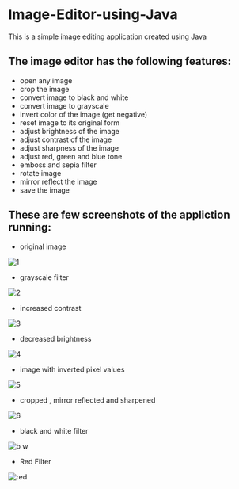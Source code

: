 # Image-Editor-using-Java
This is a simple image editing application created using Java

## The image editor has the following features:
* open any image
* crop the image
* convert image to black and white
* convert image to grayscale
* invert color of the image (get negative)
* reset image to its original form
* adjust brightness of the image
* adjust contrast of the image
* adjust sharpness of the image
* adjust red, green and blue tone
* emboss and sepia filter
* rotate image
* mirror reflect the image
* save the image

## These are few screenshots of the appliction running:

* original image

![1](https://user-images.githubusercontent.com/53531220/113092497-b8f08c80-920b-11eb-9ab5-5e9491145983.JPG)

* grayscale filter

![2](https://user-images.githubusercontent.com/53531220/113092510-c0b03100-920b-11eb-8e30-665ee6f842a2.JPG)

* increased contrast

![3](https://user-images.githubusercontent.com/53531220/113092524-c6a61200-920b-11eb-9528-64e57d3ed294.JPG)

* decreased brightness

![4](https://user-images.githubusercontent.com/53531220/113092530-cb6ac600-920b-11eb-96e9-3095d04562af.JPG)

* image with inverted pixel values

![5](https://user-images.githubusercontent.com/53531220/113092547-d0c81080-920b-11eb-810b-8ebfe06bd9e9.JPG)

* cropped , mirror reflected and sharpened

![6](https://user-images.githubusercontent.com/53531220/113092560-d6bdf180-920b-11eb-8a09-722167c2dac3.JPG)

* black and white filter

![b w](https://user-images.githubusercontent.com/53531220/114674087-7ad38c80-9d24-11eb-807a-c70eb06fbcbe.JPG)

* Red Filter

![red](https://user-images.githubusercontent.com/53531220/114674029-6ee7ca80-9d24-11eb-8ec0-121e54506c2b.JPG)

